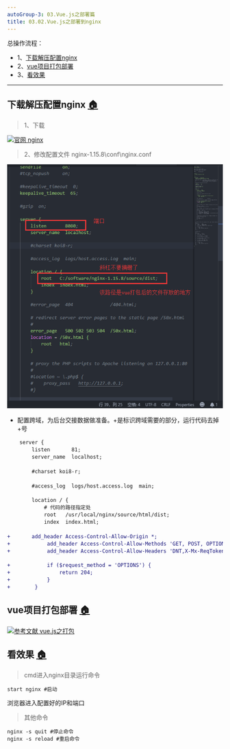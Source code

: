 ```yaml
---
autoGroup-3: 03.Vue.js之部署篇
title: 03.02.Vue.js之部署到nginx
---
```


总操作流程：
- 1、[下载解压配置nginx](#vue.js-01)
- 2、[vue项目打包部署](#vue.js-02)
- 3、[看效果](#vue.js-03)

***

## 下载解压配置nginx <a name="vue.js-01" href="#" >:house:</a>

> 1、下载

[![](https://img.shields.io/badge/官网-nginx-red.svg "官网 nginx")](http://nginx.org/en/docs/windows.html)

>2、修改配置文件 nginx-1.15.8\conf\nginx.conf

![](./image/03.02-1.png)

- 配置跨域，为后台交接数据做准备。+是标识跨域需要的部分，运行代码去掉+号

```diff
    server {
        listen       81;
        server_name  localhost;

        #charset koi8-r;

        #access_log  logs/host.access.log  main;

        location / {
            # 代码的路径指定处
            root   /usr/local/nginx/source/html/dist;
            index  index.html;

+	    add_header Access-Control-Allow-Origin *;
+            add_header Access-Control-Allow-Methods 'GET, POST, OPTIONS';
+            add_header Access-Control-Allow-Headers 'DNT,X-Mx-ReqToken,Keep-Alive,User-Agent,X-Requested-With,If-Modified-Since,Cache-Control,Content-Type,Authorization';

+            if ($request_method = 'OPTIONS') {
+                return 204;
+            }
+        }
```

## vue项目打包部署 <a name="vue.js-02" href="#" >:house:</a>

[![](https://img.shields.io/badge/参考文献-vue.js之打包-yellow.svg "参考文献 vue.js之打包")](/前端/Vue.js/01.03.Vue.js之打包.md)

## 看效果 <a name="vue.js-03" href="#" >:house:</a>

> cmd进入nginx目录运行命令
```shell
start nginx #启动
```

浏览器进入配置好的IP和端口


> 其他命令
```shell
nginx -s quit #停止命令
nginx -s reload #重启命令
```